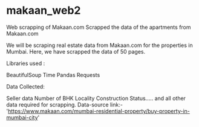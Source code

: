 # makaan_web2
Web scrapping of Makaan.com
Scrapped the data of the apartments from Makaan.com

We will be scraping real estate data from Makaan.com for the properties in Mumbai. Here, we have scrapped the data of 50 pages.

Libraries used :

BeautifulSoup
Time
Pandas
Requests

Data Collected:

Seller data
Number of BHK
Locality
Construction Status..... and all other data required for scrapping.
Data-source link:- 'https://www.makaan.com/mumbai-residential-property/buy-property-in-mumbai-city'
